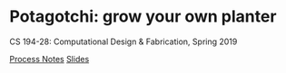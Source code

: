 # Potagotchi: grow your own planter
CS 194-28: Computational Design & Fabrication, Spring 2019

[Process Notes](https://docs.google.com/document/d/1Z3Beq79bs7ZU4gW021-rZlHfIH2rZOMcPVqjA5Q60co/edit?usp=sharing)
[Slides](https://docs.google.com/presentation/d/1CbqH6tzSfuikGLt5CeWIDZNz_69OmRi48CeEZTWknTk/edit?usp=sharing)
